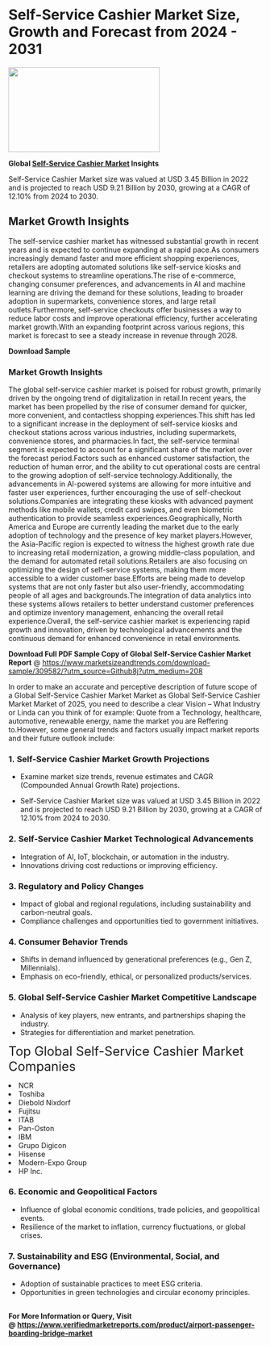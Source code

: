 <H1>Self-Service Cashier Market Size, Growth and Forecast from 2024 - 2031</H1><img class="aligncenter size-medium wp-image-584254" src="https://thirdeyenews.in/wp-content/uploads/2024/09/Global-Market-Research-300x168.jpeg" alt="" width="300" height="168" /><p><strong>Global&nbsp;<a href="https://www.marketsizeandtrends.com/download-sample/309582/?utm_source=Github8j?utm_medium=208">Self-Service Cashier Market</a> Insights</strong></p><p>Self-Service Cashier Market size was valued at USD 3.45 Billion in 2022 and is projected to reach USD 9.21 Billion by 2030, growing at a CAGR of 12.10% from 2024 to 2030.</p><p><h2>Market Growth Insights</h2> The self-service cashier market has witnessed substantial growth in recent years and is expected to continue expanding at a rapid pace.As consumers increasingly demand faster and more efficient shopping experiences, retailers are adopting automated solutions like self-service kiosks and checkout systems to streamline operations.The rise of e-commerce, changing consumer preferences, and advancements in AI and machine learning are driving the demand for these solutions, leading to broader adoption in supermarkets, convenience stores, and large retail outlets.Furthermore, self-service checkouts offer businesses a way to reduce labor costs and improve operational efficiency, further accelerating market growth.With an expanding footprint across various regions, this market is forecast to see a steady increase in revenue through 2028.<p><strong>Download Sample</strong></p> <h3>Market Growth Insights</h3> The global self-service cashier market is poised for robust growth, primarily driven by the ongoing trend of digitalization in retail.In recent years, the market has been propelled by the rise of consumer demand for quicker, more convenient, and contactless shopping experiences.This shift has led to a significant increase in the deployment of self-service kiosks and checkout stations across various industries, including supermarkets, convenience stores, and pharmacies.In fact, the self-service terminal segment is expected to account for a significant share of the market over the forecast period.Factors such as enhanced customer satisfaction, the reduction of human error, and the ability to cut operational costs are central to the growing adoption of self-service technology.Additionally, the advancements in AI-powered systems are allowing for more intuitive and faster user experiences, further encouraging the use of self-checkout solutions.Companies are integrating these kiosks with advanced payment methods like mobile wallets, credit card swipes, and even biometric authentication to provide seamless experiences.Geographically, North America and Europe are currently leading the market due to the early adoption of technology and the presence of key market players.However, the Asia-Pacific region is expected to witness the highest growth rate due to increasing retail modernization, a growing middle-class population, and the demand for automated retail solutions.Retailers are also focusing on optimizing the design of self-service systems, making them more accessible to a wider customer base.Efforts are being made to develop systems that are not only faster but also user-friendly, accommodating people of all ages and backgrounds.The integration of data analytics into these systems allows retailers to better understand customer preferences and optimize inventory management, enhancing the overall retail experience.Overall, the self-service cashier market is experiencing rapid growth and innovation, driven by technological advancements and the continuous demand for enhanced convenience in retail environments.<p><span class=""><strong>Download Full PDF Sample Copy of Global Self-Service Cashier Market Report</strong> @ <a href="https://www.marketsizeandtrends.com/download-sample/309582/?utm_source=Github8j?utm_medium=208" target="_blank">https://www.marketsizeandtrends.com/download-sample/309582/?utm_source=Github8j?utm_medium=208</a></span></p><p>In order to make an accurate and perceptive description of future scope of a Global&nbsp;Self-Service Cashier Market Market as Global&nbsp;Self-Service Cashier Market Market of 2025, you need to describe a clear Vision &ndash; What Industry or Linda can you think of for example: Quote from a Technology, healthcare, automotive, renewable energy, name the market you are Reffering to.However, some general trends and factors usually impact market reports and their future outlook include:</p><h3>1.&nbsp;<strong>Self-Service Cashier Market Growth Projections</strong></h3><ul><li>Examine market size trends, revenue estimates and CAGR (Compounded Annual Growth Rate) projections.</li><li><p>Self-Service Cashier Market size was valued at USD 3.45 Billion in 2022 and is projected to reach USD 9.21 Billion by 2030, growing at a CAGR of 12.10% from 2024 to 2030.</p></li></ul><h3>2.&nbsp;<strong>Self-Service Cashier Market Technological Advancements</strong></h3><ul><li>Integration of AI, IoT, blockchain, or automation in the industry.</li><li>Innovations driving cost reductions or improving efficiency.</li></ul><h3>3.&nbsp;<strong>Regulatory and Policy Changes</strong></h3><ul><li>Impact of global and regional regulations, including sustainability and carbon-neutral goals.</li><li>Compliance challenges and opportunities tied to government initiatives.</li></ul><h3>4.&nbsp;<strong>Consumer Behavior Trends</strong></h3><ul><li>Shifts in demand influenced by generational preferences (e.g., Gen Z, Millennials).</li><li>Emphasis on eco-friendly, ethical, or personalized products/services.</li></ul><h3>5.&nbsp;<strong>Global Self-Service Cashier Market Competitive Landscape</strong></h3><ul><li>Analysis of key players, new entrants, and partnerships shaping the industry.</li><li>Strategies for differentiation and market penetration.</li></ul><p data-pm-slice="1 1 []"><span style="color: inherit; font-family: inherit; font-size: 25px;">Top Global Self-Service Cashier Market Companies</span></p><div class="" data-test-id=""><p><li>NCR</li><li> Toshiba</li><li> Diebold Nixdorf</li><li> Fujitsu</li><li> ITAB</li><li> Pan-Oston</li><li> IBM</li><li> Grupo Digicon</li><li> Hisense</li><li> Modern-Expo Group</li><li> HP Inc.</li></p></div><h3>6.&nbsp;<strong>Economic and Geopolitical Factors</strong></h3><ul><li>Influence of global economic conditions, trade policies, and geopolitical events.</li><li>Resilience of the market to inflation, currency fluctuations, or global crises.</li></ul><h3>7.&nbsp;<strong>Sustainability and ESG (Environmental, Social, and Governance)</strong></h3><ul><li>Adoption of sustainable practices to meet ESG criteria.</li><li>Opportunities in green technologies and circular economy principles.</li></ul><h2><strong style="font-size: 14px;">For More Information or Query, Visit @&nbsp;</strong><a style="background-color: #ffffff; font-size: 14px;" href="https://www.marketsizeandtrends.com/report/self-service-cashier-market/" target="_blank">https://www.verifiedmarketreports.com/product/airport-passenger-boarding-bridge-market</a></h2>